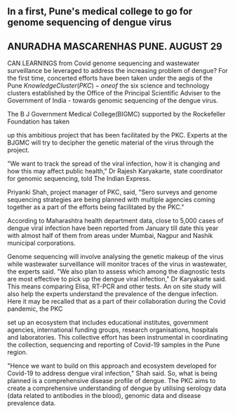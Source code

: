 ## In a first, Pune's medical college to go for genome sequencing of dengue virus

## ANURADHA MASCARENHAS PUNE. AUGUST 29

CAN LEARNINGS from Covid genome sequencing and wastewater surveillance be leveraged to address the increasing problem of dengue? For the first time, concerted efforts have been taken under the aegis of the Pune  $Knowledge Cluster(PKC) - one of$ the six science and technology clusters established by the Office of the Principal Scientific Adviser to the Government of India - towards genomic sequencing of the dengue virus.

The B J Government Medical College(BIGMC) supported by the Rockefeller Foundation has taken

up this ambitious project that has been facilitated by the PKC. Experts at the BJGMC will try to decipher the genetic material of the virus through the project.

"We want to track the spread of the viral infection, how it is changing and how this may affect public health," Dr Rajesh Karyakarte, state coordinator for genomic sequencing, told The Indian Express.

Priyanki Shah, project manager of PKC, said, "Sero surveys and genome sequencing strategies are being planned with multiple agencies coming together as a part of the efforts being facilitated by the PKC."

According to Maharashtra health department data, close to 5,000 cases of dengue viral infection have been reported from January till date this year with almost half of them from areas under Mumbai, Nagpur and Nashik municipal corporations.

Genome sequencing will involve analysing the genetic makeup of the virus while wastewater surveillance will monitor traces of the virus in wastewater, the experts said. "We also plan to assess which among the diagnostic tests are most effective to pick up the dengue viral infection," Dr Karyakarte said. This means comparing Elisa, RT-PCR and other tests. An on site study will also help the experts understand the prevalence of the dengue infection. Here it may be recalled that as a part of their collaboration during the Covid pandemic, the PKC

set up an ecosystem that includes educational institutes, government agencies, international funding groups, research organisations, hospitals and laboratories. This collective effort has been instrumental in coordinating the collection, sequencing and reporting of Covid-19 samples in the Pune region.

"Hence we want to build on this approach and ecosystem developed for Covid-19 to address dengue viral infection," Shah said. So, what is being planned is a comprehensive disease profile of dengue. The PKC aims to create a comprehensive understanding of dengue by utilising serology data (data related to antibodies in the blood), genomic data and disease prevalence data.